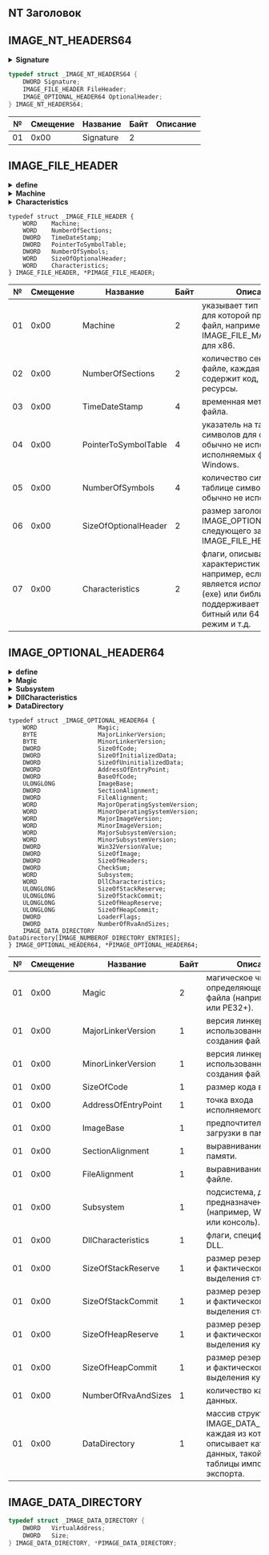## NT Заголовок

## IMAGE_NT_HEADERS64
<details>
  <summary><b>Signature</b></summary>
    
``` C++
#define IMAGE_NT_SIGNATURE                  0x00004550  // PE00
```
</details>

``` C++
typedef struct _IMAGE_NT_HEADERS64 {
    DWORD Signature;
    IMAGE_FILE_HEADER FileHeader;
    IMAGE_OPTIONAL_HEADER64 OptionalHeader;
} IMAGE_NT_HEADERS64;
```

| №|Смещение|Название  |Байт|Описание                                                                              |
|--|--------|----------|----|--------------------------------------------------------------------------------------|
|01|0x00    |Signature |2   |                                                                                      |

## IMAGE_FILE_HEADER
<details>
  <summary><b>define</b></summary>
    
``` C++
#define IMAGE_SIZEOF_FILE_HEADER             20
```
</details>
  
<details>
  <summary><b>Machine</b></summary>
    
``` C++
#define IMAGE_FILE_MACHINE_UNKNOWN           0
#define IMAGE_FILE_MACHINE_TARGET_HOST       0x0001  // Useful for indicating we want to interact with the host and not a WoW guest.
#define IMAGE_FILE_MACHINE_I386              0x014c  // Intel 386.
#define IMAGE_FILE_MACHINE_R3000             0x0162  // MIPS little-endian, 0x160 big-endian
#define IMAGE_FILE_MACHINE_R4000             0x0166  // MIPS little-endian
#define IMAGE_FILE_MACHINE_R10000            0x0168  // MIPS little-endian
#define IMAGE_FILE_MACHINE_WCEMIPSV2         0x0169  // MIPS little-endian WCE v2
#define IMAGE_FILE_MACHINE_ALPHA             0x0184  // Alpha_AXP
#define IMAGE_FILE_MACHINE_SH3               0x01a2  // SH3 little-endian
#define IMAGE_FILE_MACHINE_SH3DSP            0x01a3
#define IMAGE_FILE_MACHINE_SH3E              0x01a4  // SH3E little-endian
#define IMAGE_FILE_MACHINE_SH4               0x01a6  // SH4 little-endian
#define IMAGE_FILE_MACHINE_SH5               0x01a8  // SH5
#define IMAGE_FILE_MACHINE_ARM               0x01c0  // ARM Little-Endian
#define IMAGE_FILE_MACHINE_THUMB             0x01c2  // ARM Thumb/Thumb-2 Little-Endian
#define IMAGE_FILE_MACHINE_ARMNT             0x01c4  // ARM Thumb-2 Little-Endian
#define IMAGE_FILE_MACHINE_AM33              0x01d3
#define IMAGE_FILE_MACHINE_POWERPC           0x01F0  // IBM PowerPC Little-Endian
#define IMAGE_FILE_MACHINE_POWERPCFP         0x01f1
#define IMAGE_FILE_MACHINE_IA64              0x0200  // Intel 64
#define IMAGE_FILE_MACHINE_MIPS16            0x0266  // MIPS
#define IMAGE_FILE_MACHINE_ALPHA64           0x0284  // ALPHA64
#define IMAGE_FILE_MACHINE_MIPSFPU           0x0366  // MIPS
#define IMAGE_FILE_MACHINE_MIPSFPU16         0x0466  // MIPS
#define IMAGE_FILE_MACHINE_AXP64             IMAGE_FILE_MACHINE_ALPHA64
#define IMAGE_FILE_MACHINE_TRICORE           0x0520  // Infineon
#define IMAGE_FILE_MACHINE_CEF               0x0CEF
#define IMAGE_FILE_MACHINE_EBC               0x0EBC  // EFI Byte Code
#define IMAGE_FILE_MACHINE_AMD64             0x8664  // AMD64 (K8)
#define IMAGE_FILE_MACHINE_M32R              0x9041  // M32R little-endian
#define IMAGE_FILE_MACHINE_ARM64             0xAA64  // ARM64 Little-Endian
#define IMAGE_FILE_MACHINE_CEE               0xC0EE
```
</details>

<details>
  <summary><b>Characteristics</b></summary>
    
``` C++
#define IMAGE_FILE_RELOCS_STRIPPED           0x0001  // Relocation info stripped from file.
#define IMAGE_FILE_EXECUTABLE_IMAGE          0x0002  // File is executable  (i.e. no unresolved external references).
#define IMAGE_FILE_LINE_NUMS_STRIPPED        0x0004  // Line nunbers stripped from file.
#define IMAGE_FILE_LOCAL_SYMS_STRIPPED       0x0008  // Local symbols stripped from file.
#define IMAGE_FILE_AGGRESIVE_WS_TRIM         0x0010  // Aggressively trim working set
#define IMAGE_FILE_LARGE_ADDRESS_AWARE       0x0020  // App can handle >2gb addresses
#define IMAGE_FILE_BYTES_REVERSED_LO         0x0080  // Bytes of machine word are reversed.
#define IMAGE_FILE_32BIT_MACHINE             0x0100  // 32 bit word machine.
#define IMAGE_FILE_DEBUG_STRIPPED            0x0200  // Debugging info stripped from file in .DBG file
#define IMAGE_FILE_REMOVABLE_RUN_FROM_SWAP   0x0400  // If Image is on removable media, copy and run from the swap file.
#define IMAGE_FILE_NET_RUN_FROM_SWAP         0x0800  // If Image is on Net, copy and run from the swap file.
#define IMAGE_FILE_SYSTEM                    0x1000  // System File.
#define IMAGE_FILE_DLL                       0x2000  // File is a DLL.
#define IMAGE_FILE_UP_SYSTEM_ONLY            0x4000  // File should only be run on a UP machine
#define IMAGE_FILE_BYTES_REVERSED_HI         0x8000  // Bytes of machine word are reversed.
```
</details>

``` C+
typedef struct _IMAGE_FILE_HEADER {
    WORD    Machine;
    WORD    NumberOfSections;
    DWORD   TimeDateStamp;
    DWORD   PointerToSymbolTable;
    DWORD   NumberOfSymbols;
    WORD    SizeOfOptionalHeader;
    WORD    Characteristics;
} IMAGE_FILE_HEADER, *PIMAGE_FILE_HEADER;
```

| №|Смещение|Название             |Байт|Описание                                                                                        |
|--|--------|---------------------|----|------------------------------------------------------------------------------------------------|
|01|0x00    |Machine              |2   | указывает тип машины, для которой предназначен файл, например, IMAGE_FILE_MACHINE_I386 для x86.|
|02|0x00    |NumberOfSections     |2   | количество секций в файле, каждая из которых содержит код, данные или ресурсы.                 |
|03|0x00    |TimeDateStamp        |4   | временная метка создания файла.                                                                |
|04|0x00    |PointerToSymbolTable |4   | указатель на таблицу символов для отладки; обычно не используется в исполняемых файлах Windows.|
|05|0x00    |NumberOfSymbols      |4   | количество символов в таблице символов; также обычно не используется.                          |
|06|0x00    |SizeOfOptionalHeader |2   | размер заголовка IMAGE_OPTIONAL_HEADER, следующего за IMAGE_FILE_HEADER.                       |
|07|0x00    |Characteristics      |2   | флаги, описывающие характеристики файла, например, если файл является исполняемым (exe) или библиотекой (dll), поддерживает ли он 32-битный или 64-битный режим и т.д.|

## IMAGE_OPTIONAL_HEADER64
<details>
<summary><b>define</b></summary>

``` C+
#define IMAGE_NUMBEROF_DIRECTORY_ENTRIES    16
```
</details>

<details>
  <summary><b>Magic</b></summary>
    
``` C++
#define IMAGE_NT_OPTIONAL_HDR32_MAGIC      0x10b
#define IMAGE_NT_OPTIONAL_HDR64_MAGIC      0x20b
#define IMAGE_ROM_OPTIONAL_HDR_MAGIC       0x107

#ifdef _WIN64
typedef IMAGE_OPTIONAL_HEADER64             IMAGE_OPTIONAL_HEADER;
typedef PIMAGE_OPTIONAL_HEADER64            PIMAGE_OPTIONAL_HEADER;
#define IMAGE_NT_OPTIONAL_HDR_MAGIC         IMAGE_NT_OPTIONAL_HDR64_MAGIC
#else
typedef IMAGE_OPTIONAL_HEADER32             IMAGE_OPTIONAL_HEADER;
typedef PIMAGE_OPTIONAL_HEADER32            PIMAGE_OPTIONAL_HEADER;
#define IMAGE_NT_OPTIONAL_HDR_MAGIC         IMAGE_NT_OPTIONAL_HDR32_MAGIC
#endif
```
</details>

<details>
  <summary><b>Subsystem</b></summary>
    
``` C++
#define IMAGE_SUBSYSTEM_UNKNOWN              0   // Unknown subsystem.
#define IMAGE_SUBSYSTEM_NATIVE               1   // Image doesn't require a subsystem.
#define IMAGE_SUBSYSTEM_WINDOWS_GUI          2   // Image runs in the Windows GUI subsystem.
#define IMAGE_SUBSYSTEM_WINDOWS_CUI          3   // Image runs in the Windows character subsystem.
#define IMAGE_SUBSYSTEM_OS2_CUI              5   // image runs in the OS/2 character subsystem.
#define IMAGE_SUBSYSTEM_POSIX_CUI            7   // image runs in the Posix character subsystem.
#define IMAGE_SUBSYSTEM_NATIVE_WINDOWS       8   // image is a native Win9x driver.
#define IMAGE_SUBSYSTEM_WINDOWS_CE_GUI       9   // Image runs in the Windows CE subsystem.
#define IMAGE_SUBSYSTEM_EFI_APPLICATION      10  //
#define IMAGE_SUBSYSTEM_EFI_BOOT_SERVICE_DRIVER  11   //
#define IMAGE_SUBSYSTEM_EFI_RUNTIME_DRIVER   12  //
#define IMAGE_SUBSYSTEM_EFI_ROM              13
#define IMAGE_SUBSYSTEM_XBOX                 14
#define IMAGE_SUBSYSTEM_WINDOWS_BOOT_APPLICATION 16
#define IMAGE_SUBSYSTEM_XBOX_CODE_CATALOG    17
```
</details>

<details>
  <summary><b>DllCharacteristics</b></summary>
    
``` C++
//      IMAGE_LIBRARY_PROCESS_INIT            0x0001     // Reserved.
//      IMAGE_LIBRARY_PROCESS_TERM            0x0002     // Reserved.
//      IMAGE_LIBRARY_THREAD_INIT             0x0004     // Reserved.
//      IMAGE_LIBRARY_THREAD_TERM             0x0008     // Reserved.
#define IMAGE_DLLCHARACTERISTICS_HIGH_ENTROPY_VA    0x0020  // Image can handle a high entropy 64-bit virtual address space.
#define IMAGE_DLLCHARACTERISTICS_DYNAMIC_BASE 0x0040     // DLL can move.
#define IMAGE_DLLCHARACTERISTICS_FORCE_INTEGRITY    0x0080     // Code Integrity Image
#define IMAGE_DLLCHARACTERISTICS_NX_COMPAT    0x0100     // Image is NX compatible
#define IMAGE_DLLCHARACTERISTICS_NO_ISOLATION 0x0200     // Image understands isolation and doesn't want it
#define IMAGE_DLLCHARACTERISTICS_NO_SEH       0x0400     // Image does not use SEH.  No SE handler may reside in this image
#define IMAGE_DLLCHARACTERISTICS_NO_BIND      0x0800     // Do not bind this image.
#define IMAGE_DLLCHARACTERISTICS_APPCONTAINER 0x1000     // Image should execute in an AppContainer
#define IMAGE_DLLCHARACTERISTICS_WDM_DRIVER   0x2000     // Driver uses WDM model
#define IMAGE_DLLCHARACTERISTICS_GUARD_CF     0x4000     // Image supports Control Flow Guard.
#define IMAGE_DLLCHARACTERISTICS_TERMINAL_SERVER_AWARE     0x8000
```
</details>

<details>
  <summary><b>DataDirectory</b></summary>

``` C+
#define IMAGE_DIRECTORY_ENTRY_EXPORT          0   // Export Directory
#define IMAGE_DIRECTORY_ENTRY_IMPORT          1   // Import Directory
#define IMAGE_DIRECTORY_ENTRY_RESOURCE        2   // Resource Directory
#define IMAGE_DIRECTORY_ENTRY_EXCEPTION       3   // Exception Directory
#define IMAGE_DIRECTORY_ENTRY_SECURITY        4   // Security Directory
#define IMAGE_DIRECTORY_ENTRY_BASERELOC       5   // Base Relocation Table
#define IMAGE_DIRECTORY_ENTRY_DEBUG           6   // Debug Directory
//      IMAGE_DIRECTORY_ENTRY_COPYRIGHT       7   // (X86 usage)
#define IMAGE_DIRECTORY_ENTRY_ARCHITECTURE    7   // Architecture Specific Data
#define IMAGE_DIRECTORY_ENTRY_GLOBALPTR       8   // RVA of GP
#define IMAGE_DIRECTORY_ENTRY_TLS             9   // TLS Directory
#define IMAGE_DIRECTORY_ENTRY_LOAD_CONFIG    10   // Load Configuration Directory
#define IMAGE_DIRECTORY_ENTRY_BOUND_IMPORT   11   // Bound Import Directory in headers
#define IMAGE_DIRECTORY_ENTRY_IAT            12   // Import Address Table
#define IMAGE_DIRECTORY_ENTRY_DELAY_IMPORT   13   // Delay Load Import Descriptors
#define IMAGE_DIRECTORY_ENTRY_COM_DESCRIPTOR 14   // COM Runtime descriptor
```
</details>

``` C+
typedef struct _IMAGE_OPTIONAL_HEADER64 {
    WORD                 Magic;
    BYTE                 MajorLinkerVersion;
    BYTE                 MinorLinkerVersion;
    DWORD                SizeOfCode;
    DWORD                SizeOfInitializedData;
    DWORD                SizeOfUninitializedData;
    DWORD                AddressOfEntryPoint;
    DWORD                BaseOfCode;
    ULONGLONG            ImageBase;
    DWORD                SectionAlignment;
    DWORD                FileAlignment;
    WORD                 MajorOperatingSystemVersion;
    WORD                 MinorOperatingSystemVersion;
    WORD                 MajorImageVersion;
    WORD                 MinorImageVersion;
    WORD                 MajorSubsystemVersion;
    WORD                 MinorSubsystemVersion;
    DWORD                Win32VersionValue;
    DWORD                SizeOfImage;
    DWORD                SizeOfHeaders;
    DWORD                CheckSum;
    WORD                 Subsystem;
    WORD                 DllCharacteristics;
    ULONGLONG            SizeOfStackReserve;
    ULONGLONG            SizeOfStackCommit;
    ULONGLONG            SizeOfHeapReserve;
    ULONGLONG            SizeOfHeapCommit;
    DWORD                LoaderFlags;
    DWORD                NumberOfRvaAndSizes;
    IMAGE_DATA_DIRECTORY DataDirectory[IMAGE_NUMBEROF_DIRECTORY_ENTRIES];
} IMAGE_OPTIONAL_HEADER64, *PIMAGE_OPTIONAL_HEADER64;
```

| №|Смещение|Название             |Байт|Описание                                                                |
|--|--------|---------------------|----|------------------------------------------------------------------------|
|01|0x00    |Magic                |2   | магическое число, определяющее формат файла (например, PE32 или PE32+).|
|01|0x00    |MajorLinkerVersion   |1   | версия линкера, использованного для создания файла.                    |
|01|0x00    |MinorLinkerVersion   |1   | версия линкера, использованного для создания файла.                    |
|01|0x00    |SizeOfCode           |1   | размер кода в файле.                                                   |
|01|0x00    |AddressOfEntryPoint  |1   | точка входа исполняемого кода.                                         |
|01|0x00    |ImageBase            |1   | предпочтительный адрес загрузки в памяти.                              |
|01|0x00    |SectionAlignment     |1   | выравнивание секций в памяти.                                          |
|01|0x00    |FileAlignment        |1   | выравнивание секций в файле.                                           |
|01|0x00    |Subsystem            |1   | подсистема, для которой предназначен файл (например, Windows GUI или консоль).|
|01|0x00    |DllCharacteristics   |1   | флаги, специфичные для DLL.|
|01|0x00    |SizeOfStackReserve   |1   | размер резервирования и фактического выделения стека.|
|01|0x00    |SizeOfStackCommit    |1   | размер резервирования и фактического выделения стека.|
|01|0x00    |SizeOfHeapReserve    |1   | размер резервирования и фактического выделения кучи. |
|01|0x00    |SizeOfHeapCommit     |1   | размер резервирования и фактического выделения кучи. |
|01|0x00    |NumberOfRvaAndSizes  |1   | количество каталогов данных. |
|01|0x00    |DataDirectory        |1   | массив структур IMAGE_DATA_DIRECTORY, каждая из которых описывает каталог данных, такой как таблицы импорта и экспорта. |

## IMAGE_DATA_DIRECTORY
``` C++
typedef struct _IMAGE_DATA_DIRECTORY {
    DWORD   VirtualAddress;
    DWORD   Size;
} IMAGE_DATA_DIRECTORY, *PIMAGE_DATA_DIRECTORY;
```
